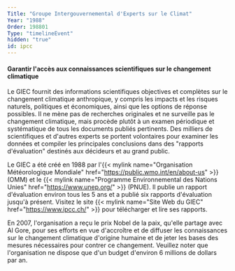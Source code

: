 ```yaml
---
Title: "Groupe Intergouvernemental d'Experts sur le Climat"
Year: "1988"
Order: 198801
Type: "timelineEvent"
hidden: "true"
id: ipcc
---
```


#### Garantir l'accès aux connaissances scientifiques sur le changement climatique

Le GIEC fournit des informations scientifiques objectives et complètes sur le changement climatique anthropique, y compris les impacts et les risques naturels, politiques et économiques, ainsi que les options de réponse possibles. Il ne mène pas de recherches originales et ne surveille pas le changement climatique, mais procède plutôt à un examen périodique et systématique de tous les documents publiés pertinents. Des milliers de scientifiques et d'autres experts se portent volontaires pour examiner les données et compiler les principales conclusions dans des "rapports d'évaluation" destinés aux décideurs et au grand public.

Le GIEC a été créé en 1988 par l'{{< mylink name="Organisation Météorologique Mondiale" href="https://public.wmo.int/en/about-us" >}} (OMM) et le {{< mylink name="Programme Environnemental des Nations Unies" href="https://www.unep.org/" >}} (PNUE). Il publie un rapport d'évaluation environ tous les 5 ans et a publié six rapports d'évaluation jusqu'à présent. Visitez le site {{< mylink name="Site Web du GIEC" href="https://www.ipcc.ch/" >}} pour télécharger et lire ses rapports.

En 2007, l'organisation a reçu le prix Nobel de la paix, qu'elle partage avec Al Gore, pour ses efforts en vue d'accroître et de diffuser les connaissances sur le changement climatique d'origine humaine et de jeter les bases des mesures nécessaires pour contrer ce changement. Veuillez noter que l'organisation ne dispose que d'un budget d'environ 6 millions de dollars par an.